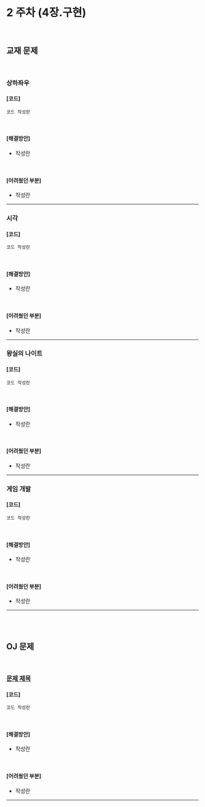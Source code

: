 # 2 주차 (4장.구현)
<br>

## 교재 문제

<br>

### 상하좌우

#### [코드]

```python
코드 작성란
```

<br>

#### [해결방안]

- 작성란

<br>

#### [어려웠던 부분]

- 작성란
---

### 시각

#### [코드]

```python
코드 작성란
```

<br>

#### [해결방안]

- 작성란

<br>

#### [어려웠던 부분]

- 작성란
---

### 왕실의 나이트

#### [코드]

```python
코드 작성란
```

<br>

#### [해결방안]

- 작성란

<br>

#### [어려웠던 부분]

- 작성란
---

### 게임 개발

#### [코드]

```python
코드 작성란
```

<br>

#### [해결방안]

- 작성란

<br>

#### [어려웠던 부분]

- 작성란
---

<br><br>

## OJ 문제

<br>

### [문제 제목](페이지링크)

#### [코드]


```java
코드 작성란
```

<br>

#### [해결방안]

- 작성란

<br>

#### [어려웠던 부분]

- 작성란
---